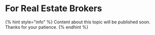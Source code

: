 # For Real Estate Brokers

{% hint style="info" %}
Content about this topic will be published soon. Thanks for your patience.
{% endhint %}
